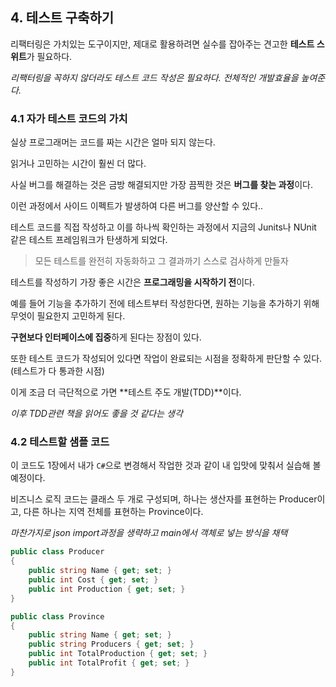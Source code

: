 ## 4. 테스트 구축하기

리팩터링은 가치있는 도구이지만, 제대로 활용하려면 실수를 잡아주는 견고한 **테스트 스위트**가 필요하다.

*리팩터링을 꼭하지 않더라도 테스트 코드 작성은 필요하다. 전체적인 개발효율을 높여준다.*

### 4.1 자가 테스트 코드의 가치

실상 프로그래머는 코드를 짜는 시간은 얼마 되지 않는다.

읽거나 고민하는 시간이 훨씬 더 많다.

사실 버그를 해결하는 것은 금방 해결되지만 가장 끔찍한 것은 **버그를 찾는 과정**이다.

이런 과정에서 사이드 이펙트가 발생하여 다른 버그를 양산할 수 있다..

테스트 코드를 직접 작성하고 이를 하나씩 확인하는 과정에서 지금의 Junits나 NUnit 같은 테스트 프레임워크가 탄생하게 되었다.

> 모든 테스트를 완전히 자동화하고 그 결과까기 스스로 검사하게 만들자

테스트를 작성하기 가장 좋은 시간은 **프로그래밍을 시작하기 전**이다.

예를 들어 기능을 추가하기 전에 테스트부터 작성한다면, 원하는 기능을 추가하기 위해 무엇이 필요한지 고민하게 된다.

**구현보다 인터페이스에 집중**하게 된다는 장점이 있다.

또한 테스트 코드가 작성되어 있다면 작업이 완료되는 시점을 정확하게 판단할 수 있다.(테스트가 다 통과한 시점)

이게 조금 더 극단적으로 가면 **테스트 주도 개발(TDD)**이다.

*이후 TDD관련 책을 읽어도 좋을 것 같다는 생각*

### 4.2 테스트할 샘플 코드

이 코드도 1장에서 내가 `C#`으로 변경해서 작업한 것과 같이 내 입맛에 맞춰서 실습해 볼 예정이다.

비즈니스 로직 코드는 클래스 두 개로 구성되며, 하나는 생산자를 표현하는 Producer이고, 다른 하나는 지역 전체를 표현하는 Province이다.

*마찬가지로 json import과정을 생략하고 main에서 객체로 넣는 방식을 채택*

```csharp
public class Producer
{
    public string Name { get; set; }
    public int Cost { get; set; }
    public int Production { get; set; }
}

public class Province
{
    public string Name { get; set; }
    public string Producers { get; set; }
    public int TotalProduction { get; set; }
    public int TotalProfit { get; set; }
}
```